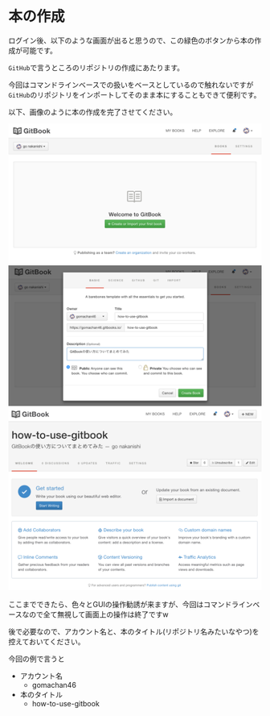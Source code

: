 # 本の作成

ログイン後、以下のような画面が出ると思うので、この緑色のボタンから本の作成が可能です。

`GitHub`で言うところのリポジトリの作成にあたります。

今回はコマンドラインベースでの扱いをベースとしているので触れないですが`GitHub`のリポジトリをインポートしてそのまま本にすることもできて便利です。

以下、画像のように本の作成を完了させてください。

![作成ボタン](./create1.png)
![本の概要](./create2.png)
![作成後](./create3.png)

ここまでできたら、色々とGUIの操作勧誘が来ますが、今回はコマンドラインベースなので全て無視して画面上の操作は終了ですw

後で必要なので、アカウント名と、本のタイトル(リポジトリ名みたいなやつ)を控えておいてください。

今回の例で言うと

* アカウント名
  * gomachan46
* 本のタイトル
  * how-to-use-gitbook
